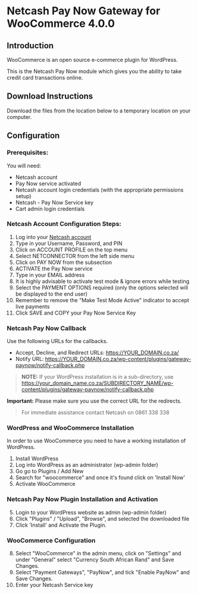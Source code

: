 Netcash Pay Now Gateway for WooCommerce 4.0.0
=========================================================

Introduction
------------
WooCommerce is an open source e-commerce plugin for WordPress.

This is the Netcash Pay Now module which gives you the ability to take credit card transactions online.

Download Instructions
-------------------------

Download the files from the location below to a temporary location on your computer.

Configuration
-------------

### Prerequisites:

You will need:
* Netcash account
* Pay Now service activated
* Netcash account login credentials (with the appropriate permissions setup)
* Netcash - Pay Now Service key
* Cart admin login credentials

### Netcash Account Configuration Steps:

1. Log into your [Netcash account](https://merchant.netcash.co.za/SiteLogin.aspx)
2. Type in your Username, Password, and PIN
3. Click on ACCOUNT PROFILE on the top menu
4. Select NETCONNECTOR from the left side menu
5. Click on PAY NOW from the subsection
6. ACTIVATE the Pay Now service
7. Type in your EMAIL address
8. It is highly advisable to activate test mode & ignore errors while testing
9. Select the PAYMENT OPTIONS required (only the options selected will be displayed to the end user)
10. Remember to remove the "Make Test Mode Active" indicator to accept live payments 
11. Click SAVE and COPY your Pay Now Service Key

### Netcash Pay Now Callback

Use the following URLs for the callbacks.

- Accept, Decline, and Redirect URLs:
	https://YOUR_DOMAIN.co.za/
- Notify URL: 
    https://YOUR_DOMAIN.co.za/wp-content/plugins/gateway-paynow/notify-callback.php

> **NOTE:** If your WordPress installation is in a sub-directory, use 
> https://your_domain_name.co.za/SUBDIRECTORY_NAME/wp-content/plugins/gateway-paynow/notify-callback.php

**Important:** Please make sure you use the correct URL for the redirects.

> For immediate assistance contact Netcash on 0861 338 338

### WordPress and WooCommerce Installation

In order to use WooCommerce you need to have a working installation of WordPress.

1. Install WordPress
2. Log into WordPress as an administrator (wp-admin folder)
3. Go go to Plugins / Add New
3. Search for "woocommerce" and once it's found click on 'Install Now'
4. Activate WooCommerce

### Netcash Pay Now Plugin Installation and Activation

5. Login to your WordPress website as admin (wp-admin folder)
6. Click "Plugins" / "Upload", "Browse", and selected the downloaded file
7. Click 'Install' and Activate the Plugin.

### WooCommerce Configuration

8. Select "WooCommerce" in the admin menu, click on "Settings" and under "General" select "Currency South African Rand" and Save Changes.
9. Select "Payment Gateways", "PayNow", and tick "Enable PayNow" and Save Changes.
10. Enter your Netcash Service key
